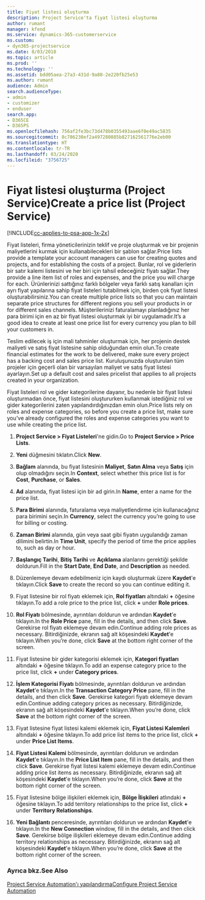 ```yaml
---
title: Fiyat listesi oluşturma
description: Project Service'ta fiyat listesi oluşturma
author: rumant
manager: kfend
ms.service: dynamics-365-customerservice
ms.custom:
- dyn365-projectservice
ms.date: 8/03/2018
ms.topic: article
ms.prod: ''
ms.technology: ''
ms.assetid: bdd05aea-27a3-431d-9a80-2e220fb25e53
ms.author: rumant
audience: Admin
search.audienceType:
- admin
- customizer
- enduser
search.app:
- D365CE
- D365PS
ms.openlocfilehash: 756af2fe3bc73d478b0355493aae6f0e49ac5835
ms.sourcegitcommit: 8c786230ef2a497280885b827162561776e2eb00
ms.translationtype: HT
ms.contentlocale: tr-TR
ms.lasthandoff: 03/24/2020
ms.locfileid: "3756725"
---
```

# <a name="create-a-price-list-project-service"></a><span data-ttu-id="2bbf0-103">Fiyat listesi oluşturma (Project Service)</span><span class="sxs-lookup"><span data-stu-id="2bbf0-103">Create a price list (Project Service)</span></span>

[!INCLUDE[cc-applies-to-psa-app-1x-2x](../includes/cc-applies-to-psa-app-1x-2x.md)]

<span data-ttu-id="2bbf0-104">Fiyat listeleri, firma yöneticilerinizin teklif ve proje oluşturmak ve bir projenin maliyetlerini kurmak için kullanabilecekleri bir şablon sağlar.</span><span class="sxs-lookup"><span data-stu-id="2bbf0-104">Price lists provide a template your account managers can use for creating quotes and projects, and for establishing the costs of a project.</span></span> <span data-ttu-id="2bbf0-105">Bunlar, rol ve giderlerin bir satır kalemi listesini ve her biri için tahsil edeceğiniz fiyatı sağlar.</span><span class="sxs-lookup"><span data-stu-id="2bbf0-105">They provide a line item list of roles and expenses, and the price you will charge for each.</span></span> <span data-ttu-id="2bbf0-106">Ürünlerinizi sattığınız farklı bölgeler veya farklı satış kanalları için ayrı fiyat yapılarına sahip fiyat listeleri tutabilmek için, birden çok fiyat listesi oluşturabilirsiniz.</span><span class="sxs-lookup"><span data-stu-id="2bbf0-106">You can create multiple price lists so that you can maintain separate price structures for different regions you sell your products in or for different sales channels.</span></span> <span data-ttu-id="2bbf0-107">Müşterilerinizi faturalamayı planladığınız her para birimi için en az bir fiyat listesi oluşturmak iyi bir uygulamadır.</span><span class="sxs-lookup"><span data-stu-id="2bbf0-107">It’s a good idea to create at least one price list for every currency you plan to bill your customers in.</span></span>  
  
<span data-ttu-id="2bbf0-108">Teslim edilecek iş için mali tahminler oluşturmak için, her projenin destek maliyeti ve satış fiyat listesine sahip olduğundan emin olun.</span><span class="sxs-lookup"><span data-stu-id="2bbf0-108">To create financial estimates for the work to be delivered, make sure every project has a backing cost and sales price list.</span></span> <span data-ttu-id="2bbf0-109">Kuruluşunuzda oluşturulan tüm projeler için geçerli olan bir varsayılan maliyet ve satış fiyat listesi ayarlayın.</span><span class="sxs-lookup"><span data-stu-id="2bbf0-109">Set up a default cost and sales pricelist that applies to all projects created in your organization.</span></span>  
  
<span data-ttu-id="2bbf0-110">Fiyat listeleri rol ve gider kategorilerine dayanır, bu nedenle bir fiyat listesi oluşturmadan önce, fiyat listesini oluştururken kullanmak istediğiniz rol ve gider kategorilerini zaten yapılandırdığınızdan emin olun.</span><span class="sxs-lookup"><span data-stu-id="2bbf0-110">Price lists rely on roles and expense categories, so before you create a price list, make sure you’ve already configured the roles and expense categories you want to use while creating the price list.</span></span>  
  
1.  <span data-ttu-id="2bbf0-111">**Project Service > Fiyat Listeleri**'ne gidin.</span><span class="sxs-lookup"><span data-stu-id="2bbf0-111">Go to **Project Service > Price Lists**.</span></span>  
  
2.  <span data-ttu-id="2bbf0-112">**Yeni** düğmesini tıklatın.</span><span class="sxs-lookup"><span data-stu-id="2bbf0-112">Click **New**.</span></span>  
  
3.  <span data-ttu-id="2bbf0-113">**Bağlam** alanında, bu fiyat listesinin **Maliyet**, **Satın Alma** veya **Satış** için olup olmadığını seçin.</span><span class="sxs-lookup"><span data-stu-id="2bbf0-113">In **Context**, select whether this price list is for **Cost**, **Purchase**, or **Sales**.</span></span>  
  
4.  <span data-ttu-id="2bbf0-114">**Ad** alanında, fiyat listesi için bir ad girin.</span><span class="sxs-lookup"><span data-stu-id="2bbf0-114">In **Name**, enter a name for the price list.</span></span>  
  
5.  <span data-ttu-id="2bbf0-115">**Para Birimi** alanında, faturalama veya maliyetlendirme için kullanacağınız para birimini seçin.</span><span class="sxs-lookup"><span data-stu-id="2bbf0-115">In **Currency**, select the currency you’re going to use for billing or costing.</span></span>  
  
6.  <span data-ttu-id="2bbf0-116">**Zaman Birimi** alanında, gün veya saat gibi fiyatın uygulandığı zaman dilimini belirtin.</span><span class="sxs-lookup"><span data-stu-id="2bbf0-116">In **Time Unit**, specify the period of time the price applies to, such as day or hour.</span></span>  
  
7.  <span data-ttu-id="2bbf0-117">**Başlangıç Tarihi**, **Bitiş Tarihi** ve **Açıklama** alanlarını gerektiği şekilde doldurun.</span><span class="sxs-lookup"><span data-stu-id="2bbf0-117">Fill in the **Start Date**, **End Date**, and **Description** as needed.</span></span>  
  
8.  <span data-ttu-id="2bbf0-118">Düzenlemeye devam edebilmeniz için kaydı oluşturmak üzere **Kaydet**'e tıklayın.</span><span class="sxs-lookup"><span data-stu-id="2bbf0-118">Click **Save** to create the record so you can continue editing it.</span></span>  
  
9. <span data-ttu-id="2bbf0-119">Fiyat listesine bir rol fiyatı eklemek için, **Rol fiyatları** altındaki **+** öğesine tıklayın.</span><span class="sxs-lookup"><span data-stu-id="2bbf0-119">To add a role price to the price list, click **+** under **Role prices**.</span></span>  
  
10. <span data-ttu-id="2bbf0-120">**Rol Fiyatı** bölmesinde, ayrıntıları doldurun ve ardından **Kaydet**'e tıklayın.</span><span class="sxs-lookup"><span data-stu-id="2bbf0-120">In the **Role Price** pane, fill in the details, and then click **Save**.</span></span> <span data-ttu-id="2bbf0-121">Gerekirse rol fiyatı eklemeye devam edin.</span><span class="sxs-lookup"><span data-stu-id="2bbf0-121">Continue adding role prices as necessary.</span></span> <span data-ttu-id="2bbf0-122">Bitirdiğinizde, ekranın sağ alt köşesindeki **Kaydet**'e tıklayın.</span><span class="sxs-lookup"><span data-stu-id="2bbf0-122">When you’re done, click **Save** at the bottom right corner of the screen.</span></span>  
  
11. <span data-ttu-id="2bbf0-123">Fiyat listesine bir gider kategorisi eklemek için, **Kategori fiyatları** altındaki **+** öğesine tıklayın.</span><span class="sxs-lookup"><span data-stu-id="2bbf0-123">To add an expense category price to the price list, click **+** under **Category prices**.</span></span>  
  
12. <span data-ttu-id="2bbf0-124">**İşlem Kategorisi Fiyatı** bölmesinde, ayrıntıları doldurun ve ardından **Kaydet**'e tıklayın.</span><span class="sxs-lookup"><span data-stu-id="2bbf0-124">In the **Transaction Category Price** pane, fill in the details, and then click **Save**.</span></span> <span data-ttu-id="2bbf0-125">Gerekirse kategori fiyatı eklemeye devam edin.</span><span class="sxs-lookup"><span data-stu-id="2bbf0-125">Continue adding category prices as necessary.</span></span> <span data-ttu-id="2bbf0-126">Bitirdiğinizde, ekranın sağ alt köşesindeki **Kaydet**'e tıklayın.</span><span class="sxs-lookup"><span data-stu-id="2bbf0-126">When you’re done, click **Save** at the bottom right corner of the screen.</span></span>  
  
13. <span data-ttu-id="2bbf0-127">Fiyat listesine fiyat listesi kalemi eklemek için, **Fiyat Listesi Kalemleri** altındaki **+** öğesine tıklayın.</span><span class="sxs-lookup"><span data-stu-id="2bbf0-127">To add price list items to the price list, click **+** under **Price List Items**.</span></span>  
  
14. <span data-ttu-id="2bbf0-128">**Fiyat Listesi Kalemi** bölmesinde, ayrıntıları doldurun ve ardından **Kaydet**'e tıklayın.</span><span class="sxs-lookup"><span data-stu-id="2bbf0-128">In the **Price List Item** pane, fill in the details, and then click **Save**.</span></span> <span data-ttu-id="2bbf0-129">Gerekirse fiyat listesi kalemi eklemeye devam edin.</span><span class="sxs-lookup"><span data-stu-id="2bbf0-129">Continue adding price list items as necessary.</span></span> <span data-ttu-id="2bbf0-130">Bitirdiğinizde, ekranın sağ alt köşesindeki **Kaydet**'e tıklayın.</span><span class="sxs-lookup"><span data-stu-id="2bbf0-130">When you’re done, click **Save** at the bottom right corner of the screen.</span></span>  
  
15. <span data-ttu-id="2bbf0-131">Fiyat listesine bölge ilişkileri eklemek için, **Bölge İlişkileri** atlındaki **+** öğesine tıklayın.</span><span class="sxs-lookup"><span data-stu-id="2bbf0-131">To add territory relationships to the price list, click **+** under **Territory Relationships**.</span></span>  
  
16. <span data-ttu-id="2bbf0-132">**Yeni Bağlantı** penceresinde, ayrıntıları doldurun ve ardından **Kaydet**'e tıklayın.</span><span class="sxs-lookup"><span data-stu-id="2bbf0-132">In the **New Connection** window, fill in the details, and then click **Save**.</span></span> <span data-ttu-id="2bbf0-133">Gerekirse bölge ilişkileri eklemeye devam edin.</span><span class="sxs-lookup"><span data-stu-id="2bbf0-133">Continue adding territory relationships as necessary.</span></span> <span data-ttu-id="2bbf0-134">Bitirdiğinizde, ekranın sağ alt köşesindeki **Kaydet**'e tıklayın.</span><span class="sxs-lookup"><span data-stu-id="2bbf0-134">When you’re done, click **Save** at the bottom right corner of the screen.</span></span>  
  
### <a name="see-also"></a><span data-ttu-id="2bbf0-135">Ayrıca bkz.</span><span class="sxs-lookup"><span data-stu-id="2bbf0-135">See Also</span></span>  
 [<span data-ttu-id="2bbf0-136">Project Service Automation'ı yapılandırma</span><span class="sxs-lookup"><span data-stu-id="2bbf0-136">Configure Project Service Automation</span></span>](../project-service/configure.md)
